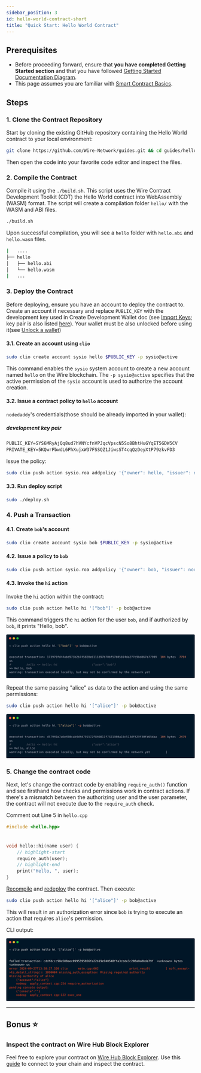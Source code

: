 ```yaml
---
sidebar_position: 3
id: hello-world-contract-short
title: "Quick Start: Hello World Contract"
---
```


<!-- # Hello World Contract -->

## Prerequisites

- Before proceeding forward, ensure that **you have completed Getting Started section** and that you have followed [Getting Started Documentation Diagram](/docs/getting-started/getting-started-intro.md).
- This page assumes you are familiar with [Smart Contract Basics](./smart-contract-basics.md).

## Steps

### 1. Clone the Contract Repository

Start by cloning the existing GitHub repository containing the Hello World contract to your local environment:

```bash
git clone https://github.com/Wire-Network/guides.git && cd guides/hello-world-contract
```

Then open the code into your favorite code editor and inspect the files.

### 2. Compile the Contract

Compile it using the `./build.sh`. This script uses the Wire Contract Development Toolkit (CDT) the Hello World contract into WebAssembly (WASM) format. The script will create a compilation folder `hello/` with the WASM and ABI files.

```bash
./build.sh
```

Upon successful compilation, you will see a `hello` folder with `hello.abi` and `hello.wasm` files.

<!-- ![compiled-dir](/img/compiled-dir.png) -->

```sh title="hello-world-contract/"
|   ....
├── hello           
│   ├── hello.abi
│   └── hello.wasm
|   ...
```

### 3. Deploy the Contract

Before deploying, ensure you have an account to deploy the contract to. Create an account if necessary and replace `PUBLIC_KEY` with the development key used in Create Development Wallet doc (see [Import Keys](../getting-started/create-development-wallet.md#import-keys-into-your-wallet); key pair is also listed [here](#development-key-pair)). Your wallet must be also unlocked before using it(see [Unlock a wallet](../getting-started/create-development-wallet.md#unlock-a-wallet))

#### 3.1. Create an account using `clio`

```bash
sudo clio create account sysio hello $PUBLIC_KEY -p sysio@active
```

This command enables the `sysio` system account to create a new account named `hello` on the Wire blockchain. The `-p sysio@active` specifies that the active permission of the `sysio` account is used to authorize the account creation.

#### 3.2. Issue a contract policy to `hello` account

`nodedaddy`'s credentials(those should be already imported in your wallet):

##### development key pair

```txt
PUBLIC_KEY=SYS6MRyAjQq8ud7hVNYcfnVPJqcVpscN5So8BhtHuGYqET5GDW5CV
PRIVATE_KEY=5KQwrPbwdL6PhXujxW37FSSQZ1JiwsST4cqQzDeyXtP79zkvFD3
```

Issue the policy:

```sh
sudo clio push action sysio.roa addpolicy '{"owner": hello, "issuer": nodedaddy, "net_weight": "0.0100 SYS", "cpu_weight": "0.0100 SYS", "ram_weight": "0.0010 SYS", "time_block": 1, "network_gen": 0 }' -p nodedaddy@active
```

#### 3.3. Run deploy script

```bash
sudo ./deploy.sh
```

### 4. Push a Transaction

#### 4.1. Create `bob`'s account

```bash
sudo clio create account sysio bob $PUBLIC_KEY -p sysio@active
```

#### 4.2. Issue a policy to `bob`

```bash
sudo clio push action sysio.roa addpolicy '{"owner": bob, "issuer": nodedaddy, "net_weight": "0.0100 SYS", "cpu_weight": "0.0100 SYS", "ram_weight": "0.0010 SYS", "time_block": 1, "network_gen": 0 }' -p nodedaddy@active
```

#### 4.3. Invoke the `hi` action

Invoke the `hi` action within the contract:

```bash
sudo clio push action hello hi '["bob"]' -p bob@active
```

This command triggers the `hi` action for the user `bob`, and if authorized by `bob`, it prints "Hello, bob".

![bob-says-hi](/img/clio-push-action-hello.png)

Repeat the same passing "alice" as data to the action and using the same permissions:

```bash
sudo clio push action hello hi '["alice"]' -p bob@active
```

![bob-invoke-with-alice](/img/clio-push-action-hello-2.png)

### 5. Change the contract code

Next, let's change the contract code by enabling `require_auth()` function and see firsthand how checks and permissions work in contract actions. If there's a mismatch between the authorizing user and the user parameter, the contract will not execute due to the `require_auth` check.

Comment out Line 5 in `hello.cpp`

```cpp title="hello.cpp"
#include <hello.hpp>


void hello::hi(name user) {
    // highlight-start
    require_auth(user);
    // highlight-end  
    print("Hello, ", user);
}

```

[Recompile](#2-compile-the-contract) and [redeploy](#3-deploy-the-contract) the contract. Then execute:

```bash
sudo clio push action hello hi '["alice"]' -p bob@active
```

This will result in an authorization error since `bob` is trying to execute an action that requires `alice`'s permission.

CLI output:

![missing-authority](/img/clio-failed-trx-auth.png)

---

## Bonus ⭐️

### Inspect the contract on Wire Hub Block Explorer

Feel free to explore your contract on [Wire Hub Block Explorer](https://explore.wire.foundation). Use this [guide](/docs/wire-hub/connect-to-a-rpc.md) to connect to your chain and inspect the contract.
